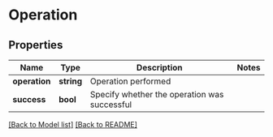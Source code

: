 # Operation

## Properties
Name | Type | Description | Notes
------------ | ------------- | ------------- | -------------
**operation** | **string** | Operation performed |
**success** | **bool** | Specify whether the operation was successful |

[[Back to Model list]](../README.md#documentation-for-models) [[Back to README]](../README.md)

